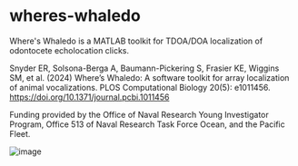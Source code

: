 # wheres-whaledo

Where's Whaledo is a MATLAB toolkit for TDOA/DOA localization of odontocete echolocation clicks.

Snyder ER, Solsona-Berga A, Baumann-Pickering S, Frasier KE, Wiggins SM, et al. (2024) Where’s Whaledo: A software toolkit for array localization of animal vocalizations. PLOS Computational Biology 20(5): e1011456. https://doi.org/10.1371/journal.pcbi.1011456

Funding provided by the Office of Naval Research Young Investigator Program, Office 513 of Naval Research Task Force Ocean, and the Pacific Fleet.

![image](https://github.com/MarineBioAcousticsRC/wheres-whaledo/assets/81193849/62bdb210-e149-4160-99ec-9168aea2de89)
